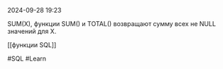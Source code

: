  2024-09-28 19:23

SUM(X), функции SUM() и TOTAL() возвращают сумму всех не NULL значений для X.

[[функции SQL]]

#SQL 
#Learn